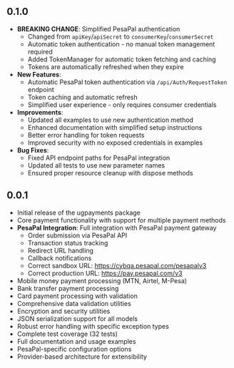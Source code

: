 ## 0.1.0

- **BREAKING CHANGE**: Simplified PesaPal authentication
  - Changed from `apiKey`/`apiSecret` to `consumerKey`/`consumerSecret`
  - Automatic token authentication - no manual token management required
  - Added TokenManager for automatic token fetching and caching
  - Tokens are automatically refreshed when they expire
- **New Features**:
  - Automatic PesaPal token authentication via `/api/Auth/RequestToken` endpoint
  - Token caching and automatic refresh
  - Simplified user experience - only requires consumer credentials
- **Improvements**:
  - Updated all examples to use new authentication method
  - Enhanced documentation with simplified setup instructions
  - Better error handling for token requests
  - Improved security with no exposed credentials in examples
- **Bug Fixes**:
  - Fixed API endpoint paths for PesaPal integration
  - Updated all tests to use new parameter names
  - Ensured proper resource cleanup with dispose methods

## 0.0.1

- Initial release of the ugpayments package
- Core payment functionality with support for multiple payment methods
- **PesaPal Integration**: Full integration with PesaPal payment gateway
  - Order submission via PesaPal API
  - Transaction status tracking
  - Redirect URL handling
  - Callback notifications
  - Correct sandbox URL: https://cybqa.pesapal.com/pesapalv3
  - Correct production URL: https://pay.pesapal.com/v3
- Mobile money payment processing (MTN, Airtel, M-Pesa)
- Bank transfer payment processing
- Card payment processing with validation
- Comprehensive data validation utilities
- Encryption and security utilities
- JSON serialization support for all models
- Robust error handling with specific exception types
- Complete test coverage (32 tests)
- Full documentation and usage examples
- PesaPal-specific configuration options
- Provider-based architecture for extensibility

